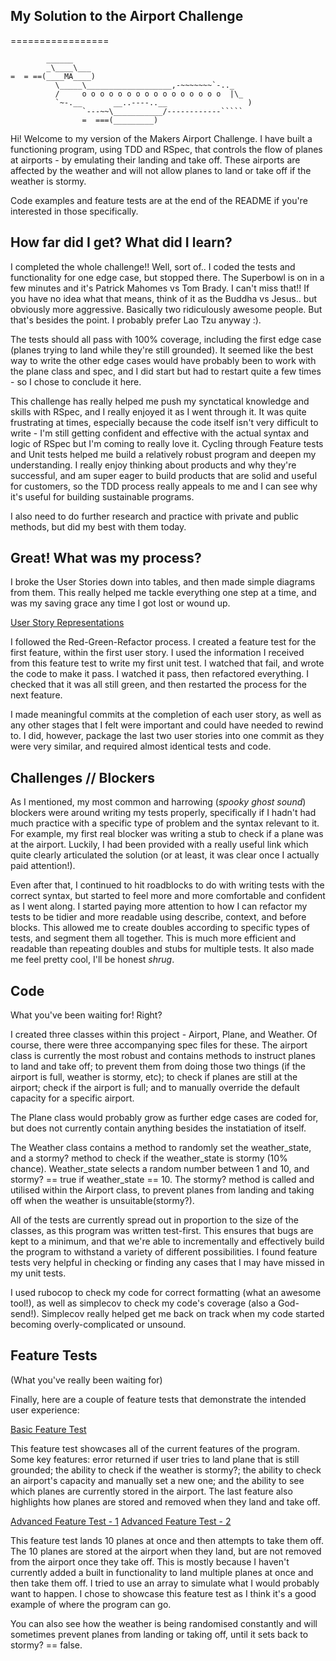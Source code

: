 ## My Solution to the Airport Challenge ##

=================

```
        ______
        _\____\___
=  = ==(____MA____)
          \_____\___________________,-~~~~~~~`-.._
          /     o o o o o o o o o o o o o o o o  |\_
          `~-.__       __..----..__                  )
                `---~~\___________/------------`````
                =  ===(_________)

```
Hi! Welcome to my version of the Makers Airport Challenge. I have built a functioning program, using TDD and RSpec, that controls the flow of planes at airports - by emulating their landing and take off. These airports are affected by the weather and will not allow planes to land or take off if the weather is stormy.

Code examples and feature tests are at the end of the README if you're interested in those specifically.

## How far did I get? What did I learn? ##

I completed the whole challenge!! Well, sort of.. I coded the tests and functionality for one edge case, but stopped there. The Superbowl is on in a few minutes and it's Patrick Mahomes vs Tom Brady. I can't miss that!! If you have no idea what that means, think of it as the Buddha vs Jesus.. but obviously more aggressive. Basically two ridiculously awesome people. But that's besides the point. I probably prefer Lao Tzu anyway :).

The tests should all pass with 100% coverage, including the first edge case (planes trying to land while they're still grounded). It seemed like the best way to write the other edge cases would have probably been to work with the plane class and spec, and I did start but had to restart quite a few times - so I chose to conclude it here.

This challenge has really helped me push my synctatical knowledge and skills with RSpec, and I really enjoyed it as I went through it. It was quite frustrating at times, especially because the code itself isn't very difficult to write - I'm still getting confident and effective with the actual syntax and logic of RSpec but I'm coming to really love it. Cycling through Feature tests and Unit tests helped me build a relatively robust program and deepen my understanding. I really enjoy thinking about products and why they're successful, and am super eager to build products that are solid and useful for customers, so the TDD process really appeals to me and I can see why it's useful for building sustainable programs.

I also need to do further research and practice with private and public methods, but did my best with them today.

## Great! What was my process? ##
I broke the User Stories down into tables, and then made simple diagrams from them. This really helped me tackle everything one step at a time, and was my saving grace any time I got lost or wound up.

[User Story Representations](user_story_reps.pdf)

I followed the Red-Green-Refactor process. I created a feature test for the first feature, within the first user story. I used the information I received from this feature test to write my first unit test. I watched that fail, and wrote the code to make it pass. I watched it pass, then refactored everything. I checked that it was all still green, and then restarted the process for the next feature.

I made meaningful commits at the completion of each user story, as well as any other stages that I felt were important and could have needed to rewind to. I did, however, package the last two user stories into one commit as they were very similar, and required almost identical tests and code.

## Challenges // Blockers ##

As I mentioned, my most common and harrowing (*spooky ghost sound*) blockers were around writing my tests properly, specifically if I hadn't had much practice with a specific type of problem and the syntax relevant to it. For example, my first real blocker was writing a stub to check if a plane was at the airport. Luckily, I had been provided with a really useful link which quite clearly articulated the solution (or at least, it was clear once I actually paid attention!).

Even after that, I continued to hit roadblocks to do with writing tests with the correct syntax, but started to feel more and more comfortable and confident as I went along. I started paying more attention to how I can refactor my tests to be tidier and more readable using describe, context, and before blocks. This allowed me to create doubles according to specific types of tests, and segment them all together. This is much more efficient and readable than repeating doubles and stubs for multiple tests. It also made me feel pretty cool, I'll be honest *shrug*.

## Code ##
What you've been waiting for! Right?

I created three classes within this project - Airport, Plane, and Weather. Of course, there were three accompanying spec files for these. The airport class is currently the most robust and contains methods to instruct planes to land and take off; to prevent them from doing those two things (if the airport is full, weather is stormy, etc); to check if planes are still at the airport; check if the airport is full; and to manually override the default capacity for a specific airport.

The Plane class would probably grow as further edge cases are coded for, but does not currently contain anything besides the instatiation of itself.

The Weather class contains a method to randomly set the weather_state, and a stormy? method to check if the weather_state is stormy (10% chance). Weather_state selects a random number between 1 and 10, and stormy? == true if weather_state == 10. The stormy? method is called and utilised within the Airport class, to prevent planes from landing and taking off when the weather is unsuitable(stormy?).

All of the tests are currently spread out in proportion to the size of the classes, as this program was written test-first. This ensures that bugs are kept to a minimum, and that we're able to incrementally and effectively build the program to withstand a variety of different possibilities. I found feature tests very helpful in checking or finding any cases that I may have missed in my unit tests.

I used rubocop to check my code for correct formatting (what an awesome tool!), as well as simplecov to check my code's coverage (also a God-send!). Simplecov really helped get me back on track when my code started becoming overly-complicated or unsound.

## Feature Tests ##

(What you've really been waiting for)

Finally, here are a couple of feature tests that demonstrate the intended user experience:

[Basic Feature Test](airport_challenge_basic_feature_test.png)

This feature test showcases all of the current features of the program. Some key features: error returned if user tries to land plane that is still grounded; the ability to check if the weather is stormy?; the ability to check an airport's capacity and manually set a new one; and the ability to see which planes are currently stored in the airport. The last feature also highlights how planes are stored and removed when they land and take off.

[Advanced Feature Test - 1](airport_challenge_advanced_feature_test_1.png)
[Advanced Feature Test - 2](airport_challenge_advanced_feature_test_2.png)

This feature test lands 10 planes at once and then attempts to take them off. The 10 planes are stored at the airport when they land, but are not removed from the airport once they take off. This is mostly because I haven't currently added a built in functionality to land multiple planes at once and then take them off. I tried to use an array to simulate what I would probably want to happen. I chose to showcase this feature test as I think it's a good example of where the program can go.

You can also see how the weather is being randomised constantly and will sometimes prevent planes from landing or taking off, until it sets back to stormy? == false.
